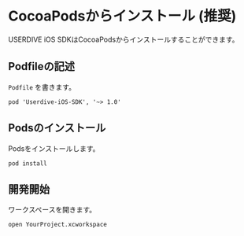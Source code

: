 # CocoaPodsからインストール (推奨)

USERDIVE iOS SDKはCocoaPodsからインストールすることができます。

## Podfileの記述

`Podfile` を書きます。

```
pod 'Userdive-iOS-SDK', '~> 1.0'
```

## Podsのインストール

Podsをインストールします。

```
pod install
```

## 開発開始

ワークスペースを開きます。

```
open YourProject.xcworkspace
```
